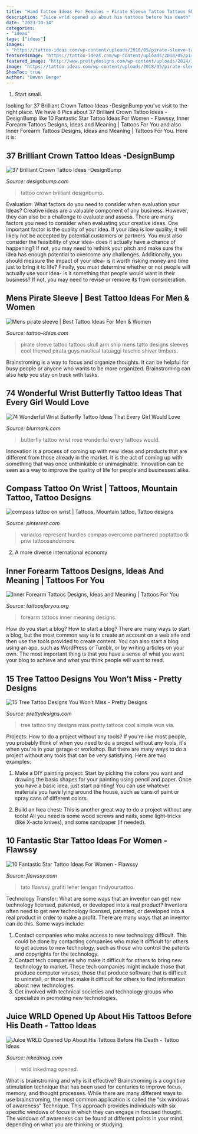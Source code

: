 ```yaml
---
title: "Hand Tattoo Ideas For Females ~ Pirate Sleeve Tattoo Tattoos Skull Arm Ship Mens Tatto Designs Sleeves Cool Themed Pirata Guys Nautical Tatuaggi Teschio Shiver Timbers"
description: "Juice wrld opened up about his tattoos before his death"
date: "2023-10-14"
categories:
- "ideas"
tags: ["ideas"]
images:
- "https://tattoo-ideas.com/wp-content/uploads/2018/05/pirate-sleeve-tattoo-768x960.jpg"
featuredImage: "https://tattoo-ideas.com/wp-content/uploads/2018/05/pirate-sleeve-tattoo-768x960.jpg"
featured_image: "http://www.prettydesigns.com/wp-content/uploads/2014/12/Tiny-Tree-Tattoo-Design.jpg"
image: "https://tattoo-ideas.com/wp-content/uploads/2018/05/pirate-sleeve-tattoo-768x960.jpg"
ShowToc: true
author: "Devon Berge"
---
```



1. Start small.

	

		
looking for 37 Brilliant Crown Tattoo Ideas -DesignBump you've visit to the right place. We have 8 Pics about 37 Brilliant Crown Tattoo Ideas -DesignBump like 10 Fantastic Star Tattoo Ideas For Women - Flawssy, Inner Forearm Tattoos Designs, Ideas and Meaning | Tattoos For You and also Inner Forearm Tattoos Designs, Ideas and Meaning | Tattoos For You. Here it is:
		
    
## 37 Brilliant Crown Tattoo Ideas -DesignBump

<img loading=lazy src="https://designbump.com/wp-content/uploads/2015/10/crown014.jpg" onerror="this.onerror=null;this.src='https://tse2.mm.bing.net/th?id=OIP.-VjMTUiZW2cXSFOrAJnkxwHaMO&amp;pid=15.1';" alt="37 Brilliant Crown Tattoo Ideas -DesignBump">

_Source: designbump.com_

>tattoo crown brilliant designbump. 

	

Evaluation: What factors do you need to consider when evaluation your Ideas?
Creative ideas are a valuable component of any business. However, they can also be a challenge to evaluate and assess. There are many factors you need to consider when evaluating your creative ideas. 
One important factor is the quality of your idea. If your idea is low quality, it will likely not be accepted by potential customers or partners. You must also consider the feasibility of your idea- does it actually have a chance of happening? If not, you may need to rethink your pitch and make sure the idea has enough potential to overcome any challenges. Additionally, you should measure the impact of your idea- is it worth risking money and time just to bring it to life? Finally, you must determine whether or not people will actually use your idea- is it something that people would want in their business? If not, you may need to revise or remove its from consideration.

    
## Mens Pirate Sleeve | Best Tattoo Ideas For Men &amp; Women

<img loading=lazy src="https://tattoo-ideas.com/wp-content/uploads/2018/05/pirate-sleeve-tattoo-768x960.jpg" onerror="this.onerror=null;this.src='https://tse3.mm.bing.net/th?id=OIP.DY2Ib2FcaxYVcX5M9NLqJQHaJQ&amp;pid=15.1';" alt="Mens pirate sleeve | Best Tattoo Ideas For Men &amp; Women">

_Source: tattoo-ideas.com_

>pirate sleeve tattoo tattoos skull arm ship mens tatto designs sleeves cool themed pirata guys nautical tatuaggi teschio shiver timbers. 

	

Brainstroming is a way to focus and organize thoughts. It can be helpful for busy people or anyone who wants to be more organized. Brainstroming can also help you stay on track with tasks.

    
## 74 Wonderful Wrist Butterfly Tattoo Ideas That Every Girl Would Love

<img loading=lazy src="https://www.blurmark.com/wp-content/uploads/2017/05/Butterfly-With-Rose.jpg" onerror="this.onerror=null;this.src='https://tse3.mm.bing.net/th?id=OIP.a7MTurwDx1Jnzzh32doJOwHaJ4&amp;pid=15.1';" alt="74 Wonderful Wrist Butterfly Tattoo Ideas That Every Girl Would Love">

_Source: blurmark.com_

>butterfly tattoo wrist rose wonderful every tattoos would. 

	

Innovation is a process of coming up with new ideas and products that are different from those already in the market. It is the act of coming up with something that was once unthinkable or unimaginable. Innovation can be seen as a way to improve the quality of life for people and businesses alike.

    
## Compass Tattoo On Wrist | Tattoos, Mountain Tattoo, Tattoo Designs

<img loading=lazy src="https://i.pinimg.com/736x/c4/34/5d/c4345d37c6930e858829e8423b59714f--compass-tattoo-arm-tattoo.jpg" onerror="this.onerror=null;this.src='https://tse2.mm.bing.net/th?id=OIP.hAw1ii0CC1GaN2_koz7Y7QHaNL&amp;pid=15.1';" alt="compass tattoo on wrist | Tattoos, Mountain tattoo, Tattoo designs">

_Source: pinterest.com_

>variados represent hurdles compas overcome partnered poptattoo tk pnw tattoosanddmore. 

	

2. A more diverse international economy 

    
## Inner Forearm Tattoos Designs, Ideas And Meaning | Tattoos For You

<img loading=lazy src="https://www.tattoosforyou.org/wp-content/uploads/2017/06/Inner-Forearm-Tattoos.jpg" onerror="this.onerror=null;this.src='https://tse4.mm.bing.net/th?id=OIP.g3EIKRpqM9riiTKQh9dPgwHaLH&amp;pid=15.1';" alt="Inner Forearm Tattoos Designs, Ideas and Meaning | Tattoos For You">

_Source: tattoosforyou.org_

>forearm tattoos inner meaning designs. 

	

How do you start a blog?
How to start a blog? There are many ways to start a blog, but the most common way is to create an account on a web site and then use the tools provided to create content. You can also start a blog using an app, such as WordPress or Tumblr, or by writing articles on your own. The most important thing is that you have a sense of what you want your blog to achieve and what you think people will want to read.

    
## 15 Tree Tattoo Designs You Won’t Miss - Pretty Designs

<img loading=lazy src="http://www.prettydesigns.com/wp-content/uploads/2014/12/Tiny-Tree-Tattoo-Design.jpg" onerror="this.onerror=null;this.src='https://tse3.mm.bing.net/th?id=OIP.95zD2yrYgVovj1UIRrnGkAHaJ7&amp;pid=15.1';" alt="15 Tree Tattoo Designs You Won’t Miss - Pretty Designs">

_Source: prettydesigns.com_

>tree tattoo tiny designs miss pretty tattoos cool simple won via. 

	

Projects: How to do a project without any tools?
If you're like most people, you probably think of when you need to do a project without any tools, it's when you're in your garage or workshop. But there are many ways to do a project without any tools that can be very satisfying. Here are two examples: 
1. Make a DIY painting project: Start by picking the colors you want and drawing the basic shapes for your painting using pencil and paper. Once you have a basic idea, just start painting! You can use whatever materials you have lying around the house, such as cans of paint or spray cans of different colors. 

2. Build an Ikea chest: This is another great way to do a project without any tools! All you need is some wood screws and nails, some light-tricks (like X-acto knives), and some sandpaper (if needed).

    
## 10 Fantastic Star Tattoo Ideas For Women - Flawssy

<img loading=lazy src="http://flawssy.com/wp-content/uploads/2016/06/Star-Leg-Tattoo-Men.jpg" onerror="this.onerror=null;this.src='https://tse3.mm.bing.net/th?id=OIP.G-z4ylccq4-bipQKhFpAZAHaJ6&amp;pid=15.1';" alt="10 Fantastic Star Tattoo Ideas For Women - Flawssy">

_Source: flawssy.com_

>tato flawssy grafiti leher lengan findyourtattoo. 

	

Technology Transfer: What are some ways that an inventor can get new technology licensed, patented, or developed into a real product?
Inventors often need to get new technology licensed, patented, or developed into a real product in order to make a profit. There are many ways that an inventor can do this. Some ways include: 
1. Contact companies who make access to new technology difficult. This could be done by contacting companies who make it difficult for others to get access to new technology, such as those who control the patents and copyrights for the technology. 
2. Contact tech companies who make it difficult for others to bring new technology to market. These tech companies might include those that produce computer viruses, those that produce software that is difficult to uninstall, or those that make it difficult for others to find information about new technologies. 
3. Get involved with technical societies and technology groups who specialize in promoting new technologies.

    
## Juice WRLD Opened Up About His Tattoos Before His Death - Tattoo Ideas

<img loading=lazy src="https://www.inkedmag.com/.image/c_limit%2Ccs_srgb%2Cq_auto:good%2Cw_700/MTY4OTMwMTI1MDU4OTQyNjcy/screen-shot-2019-12-10-at-122206-pm.png" onerror="this.onerror=null;this.src='https://tse4.mm.bing.net/th?id=OIP.jQctVCf7GauiHQ-iAkzBvwAAAA&amp;pid=15.1';" alt="Juice WRLD Opened Up About His Tattoos Before His Death - Tattoo Ideas">

_Source: inkedmag.com_

>wrld inkedmag opened. 

	

What is brainstroming and why is it effective?
Brainstroming is a cognitive stimulation technique that has been used for centuries to improve focus, memory, and thought processes. While there are many different ways to use brainstroming, the most common application is called the “six windows of awareness” Technique. This approach provides individuals with six specific windows of focus in which they can engage in focused thought. The windows of awareness can be found at different points in your mind, depending on what you are thinking or studying.

